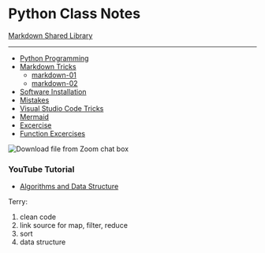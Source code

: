 <h1> Python Class Notes</h1>

[Markdown Shared Library](doc/myIcons.md)

---

* [Python Programming](doc/python.md)  
* [Markdown Tricks](doc/markdownTricks.md)
  - [markdown-01](homeworks/markdown01.md)
  - [markdown-02](homeworks/markdown02.md)
* [Software Installation](doc/pythonInstall.md)
* [Mistakes](doc/mistakes.md)
* [Visual Studio Code Tricks](doc/vscodeTricks.md)
* [Mermaid](doc/mermaid.md)
* [Excercise](https://pynative.com/python-exercises-with-solutions/)
* [Function Excercises](https://pynative.com/python-functions-exercise-with-solutions/)

![Download file from Zoom chat box](downloadFromChatbox.gif)

### YouTube Tutorial
* [Algorithms and Data Structure](https://www.youtube.com/watch?v=8hly31xKli0)

Terry:
1. clean code
2. link source for map, filter, reduce
3. sort
4. data structure